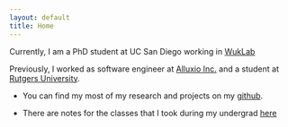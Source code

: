 ```yaml
---
layout: default
title: Home
---
```


Currently, I am a PhD student at UC San Diego working in
[WukLab](https://wuklab.io)

Previously, I worked as software engineer at [Alluxio Inc.](https://alluxio.io) and a
student at [Rutgers University](/education/undergrad/).

- You can find my most of my research and projects on my
  [github](https://github.com/ZacBlanco).

- There are notes for the classes that I took during my undergrad
  [here](/education/undergrad/)
